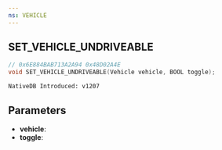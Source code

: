 ```yaml
---
ns: VEHICLE
---
```

## SET_VEHICLE_UNDRIVEABLE

```c
// 0x6E884BAB713A2A94 0x48D02A4E
void SET_VEHICLE_UNDRIVEABLE(Vehicle vehicle, BOOL toggle);
```

```
NativeDB Introduced: v1207
```

## Parameters
* **vehicle**:
* **toggle**:
